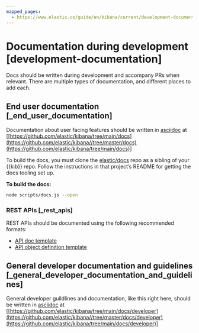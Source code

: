```yaml
---
mapped_pages:
  - https://www.elastic.co/guide/en/kibana/current/development-documentation.html
---
```


# Documentation during development [development-documentation]

Docs should be written during development and accompany PRs when relevant. There are multiple types of documentation, and different places to add each.


## End user documentation [_end_user_documentation]

Documentation about user facing features should be written in [asciidoc](http://asciidoc.org/) at [[https://github.com/elastic/kibana/tree/main/docs](https://github.com/elastic/kibana//tree/master/docs)(https://github.com/elastic/kibana/tree/main/docs)]

To build the docs, you must clone the [elastic/docs](https://github.com/elastic/docs) repo as a sibling of your {{kib}} repo. Follow the instructions in that project’s README for getting the docs tooling set up.

**To build the docs:**

```bash
node scripts/docs.js --open
```


### REST APIs [_rest_apis]

REST APIs should be documented using the following recommended formats:

* [API doc template](https://raw.githubusercontent.com/elastic/docs/master/shared/api-ref-ex.asciidoc)
* [API object definition template](https://raw.githubusercontent.com/elastic/docs/master/shared/api-definitions-ex.asciidoc)


## General developer documentation and guidelines [_general_developer_documentation_and_guidelines]

General developer guildlines and documentation, like this right here, should be written in [asciidoc](http://asciidoc.org/) at [[https://github.com/elastic/kibana/tree/main/docs/developer](https://github.com/elastic/kibana//tree/master/docs/developer)(https://github.com/elastic/kibana/tree/main/docs/developer)]
